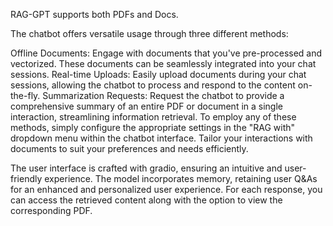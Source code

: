 RAG-GPT supports both PDFs and Docs.

The chatbot offers versatile usage through three different methods:

Offline Documents: Engage with documents that you've pre-processed and vectorized. These documents can be seamlessly integrated into your chat sessions.
Real-time Uploads: Easily upload documents during your chat sessions, allowing the chatbot to process and respond to the content on-the-fly.
Summarization Requests: Request the chatbot to provide a comprehensive summary of an entire PDF or document in a single interaction, streamlining information retrieval.
To employ any of these methods, simply configure the appropriate settings in the "RAG with" dropdown menu within the chatbot interface. Tailor your interactions with documents to suit your preferences and needs efficiently.

The user interface is crafted with gradio, ensuring an intuitive and user-friendly experience.
The model incorporates memory, retaining user Q&As for an enhanced and personalized user experience.
For each response, you can access the retrieved content along with the option to view the corresponding PDF.